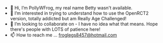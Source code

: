 - 👋 Hi, I’m PollyWFrog, my real name Betty wasn't available.
- 👀 I’m interested in trying to understand how to use the OpenRCT2 version, totally addicted but am Really Age Challenged! 
- 💞️ I’m looking to collaborate on - I have no idea what that means. Hope there's people with LOTS of patience here! 
- 📫 How to reach me ... froglegs8457@hotmail.com

<!---
PollyWFrog/PollyWFrog is a ✨ special ✨ repository because its `README.md` (this file) appears on your GitHub profile.
You can click the Preview link to take a look at your changes.
--->
